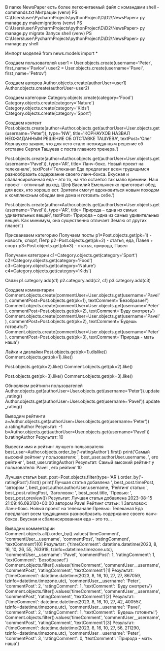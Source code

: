В папке NewsPaper есть более легкочитаемый файл с командами shell - commands.txt
Миграции
(venv) PS C:\Users\user\PycharmProjects\pythonProject\D\D2\NewsPaper> py manage.py makemigrations
(venv) PS C:\Users\user\PycharmProjects\pythonProject\D\D2\NewsPaper> py manage.py migrate
Запуск shell
(venv) PS C:\Users\user\PycharmProjects\pythonProject\D\D2\NewsPaper> py manage.py shell

Импорт моделей
from news.models import *

Создаем пользователей
user1 = User.objects.create(username='Peter', first_name='Pavlov')
user2 = User.objects.create(username='Pavel', first_name='Petrov')

Создаем авторов
Author.objects.create(authorUser=user1)
Author.objects.create(authorUser=user2)

Создаем категории
Category.objects.create(category='Food')
Category.objects.create(category='Nature')
Category.objects.create(category='Kids')
Category.objects.create(category='Sport')

Создаем контент
Post.objects.create(author=Author.objects.get(authorUser=User.objects.get(username='Peter')), type='NW', title='КОРНАУХОВ НАЗВАЛ НЕОЖИДАННЫМ РЕШЕНИЕ ОБ ОТСТАВКЕ ТАШУЕВА', textPost='Олег Корнаухов заявил, что для него стало неожиданным решение об отставке Сергея Ташуева с поста главного тренера.')

Post.objects.create(author=Author.objects.get(authorUser=User.objects.get(username='Pavel')), type='AR', title='Ланч-бокс. Новый проект на телеканале', textPost='Телеканал Еда предлагает всем трудящимся разнообразить содержание своего ланч-бокса. Вкусная и сбалансированная еда – это то, на что остается так мало времени. Наш проект - отличный выход. Шеф Василий Емельяненко приготовит обед для всех, кто хорошо ест. Зрители смогут вдохновиться новым походом к комплексным обедам вне дома и готовить себе.')

Post.objects.create(author=Author.objects.get(authorUser=User.objects.get(username='Pavel')), type='AR', title='Природа – одна из самых удивительных вещей', textPost='Природа – одна из самых удивительных вещей. Как минимум, она существенно отличает Землю от других планет.')

Присваиваем категорию
Получаем посты
p1=Post.objects.get(pk=1) - новость, спорт, Петр
p2=Post.objects.get(pk=2) - статья, еда, Павел + спорт
p3=Post.objects.get(pk=3) - статья, природа, Павел

Получаем категории
c1=Category.objects.get(category='Sport')
c2=Category.objects.get(category='Food')
c3=Category.objects.get(category='Nature')
c4=Category.objects.get(category='Kids')

Связи
p1.category.add(c1)
p2.category.add(c2, c1)
p3.category.add(c3)

Создаем комментарии
Comment.objects.create(commentUser=User.objects.get(username='Pavel'), commentPost=Post.objects.get(pk=1), textComment='Безобразие!')
Comment.objects.create(commentUser=User.objects.get(username='Peter'), commentPost=Post.objects.get(pk=2), textComment='Буду смотреть')
Comment.objects.create(commentUser=User.objects.get(username='Pavel'), commentPost=Post.objects.get(pk=2), textComment='Будешь готовить!')
Comment.objects.create(commentUser=User.objects.get(username='Peter'), commentPost=Post.objects.get(pk=3), textComment='Природа - мать наша')

Лайки и дизлайки
Post.objects.get(pk=1).dislike()
Comment.objects.get(pk=1).like()

Post.objects.get(pk=2).like()
Comment.objects.get(pk=2).like()

Post.objects.get(pk=3).like()
Comment.objects.get(pk=3).like()

Обновляем рейтинги пользователей
Author.objects.get(authorUser=User.objects.get(username='Peter')).update_rating()
Author.objects.get(authorUser=User.objects.get(username='Pavel')).update_rating()

Выводим рейтинги
a=Author.objects.get(authorUser=User.objects.get(username='Peter'))
a.ratingAuthor
Результат: -1
b=Author.objects.get(authorUser=User.objects.get(username='Pavel'))
b.ratingAuthor
Результат: 10

Вывести имя и рейтинг лучшего пользователя
best_user=Author.objects.order_by('-ratingAuthor').first()
print('Самый высокий рейтинг у пользователя: ', best_user.authorUser.username, ', его рейтинг ', best_user.ratingAuthor)
Результат:
Самый высокий рейтинг у пользователя:  Pavel , его рейтинг  10

Лучшая статья
best_post=Post.objects.filter(type='AR').order_by('-ratingPost').first()
print('Лучшая статья добавлена ', best_post.timePost, 'автором ', best_post.author.authorUser.username, 'Рейтинг статьи: ', best_post.ratingPost, 'Заголовок: ', best_post.title, 'Превью: ', best_post.preview())
Результат:
Лучшая статья добавлена  2023-08-15 21:09:46.093120+00:00 автором  Pavel Рейтинг статьи:  1 Заголовок:  Ланч-бокс. Новый проект на телеканале Превью:  Телеканал Еда предлагает всем трудящимся разнообразить содержание своего ланч-бокса. Вкусная и сбалансированная еда – это то...

Выводим комментарии
Comment.objects.all().order_by().values('timeComment', 'commentUser__username', 'commentPost', 'ratingComment', 'textComment')[0]
Результат:
{'timeComment': datetime.datetime(2023, 8, 16, 10, 26, 55, 763918, tzinfo=datetime.timezone.utc), 'commentUser__username': 'Pavel', 'commentPost': 1, 'ratingComment': 1, 'textComment': 'Безобразие!'}
Comment.objects.filter().values('timeComment', 'commentUser__username', 'commentPost', 'ratingComment', 'textComment')[1]
Результат:
{'timeComment': datetime.datetime(2023, 8, 16, 10, 27, 27, 867059, tzinfo=datetime.timezone.utc), 'commentUser__username': 'Peter', 'commentPost': 2, 'ratingComment': 1, 'textComment': 'Буду смотреть'}
Comment.objects.filter().values('timeComment', 'commentUser__username', 'commentPost', 'ratingComment', 'textComment')[2]
Результат:
{'timeComment': datetime.datetime(2023, 8, 16, 10, 27, 42, 400557, tzinfo=datetime.timezone.utc), 'commentUser__username': 'Pavel', 'commentPost': 2, 'ratingComment': 1, 'textComment': 'Будешь готовить!'}
Comment.objects.filter().values('timeComment', 'commentUser__username', 'commentPost', 'ratingComment', 'textComment')[3]
Результат:
{'timeComment': datetime.datetime(2023, 8, 16, 10, 27, 56, 211290, tzinfo=datetime.timezone.utc), 'commentUser__username': 'Peter', 'commentPost': 3, 'ratingComment': 0, 'textComment': 'Природа - мать наша'}

